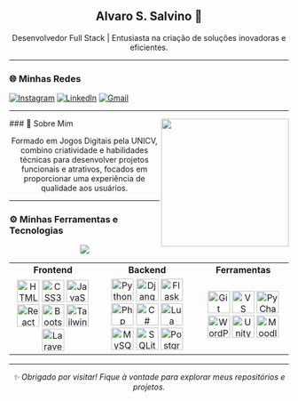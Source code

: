 <div align="center">
    <h2>Alvaro S. Salvino 👋</h2>
    <p>Desenvolvedor Full Stack | Entusiasta na criação de soluções inovadoras e eficientes.</p>
</div>

---
### 🌐 Minhas Redes
[![Instagram](https://img.shields.io/badge/Instagram-E4405F?style=for-the-badge&logo=instagram&logoColor=white)](https://instagram.com/alvaro_salvino)
[![LinkedIn](https://img.shields.io/badge/LinkedIn-0077B5?style=for-the-badge&logo=linkedin&logoColor=white)](www.linkedin.com/in/alvaro-salvino)
[![Gmail](https://img.shields.io/badge/Gmail-D14836?style=for-the-badge&logo=gmail&logoColor=white)](mailto:alvaro.salvino@gmail.com)

---
<img align='right' src="https://media.giphy.com/media/kdddIq6rZJIEbHVlHk/giphy.gif" width="230">
### 🚀 Sobre Mim
<div align="center">
    <p>Formado em Jogos Digitais pela UNICV, combino criatividade e habilidades técnicas para desenvolver projetos funcionais e atrativos, focados em proporcionar uma experiência de qualidade aos usuários.</p>    
</div>

---

### ⚙️ Minhas Ferramentas e Tecnologias
<p align="center">
  <a href="https://github.com/AlvaroSalvino/">
    <img align="center" src="https://github-readme-stats.vercel.app/api?username=AlvaroSalvino&show_icons=true&theme=gotham&count_private=true&hide_title=true" />
  </a>
</p>
<div align="center">
    <table>
        <tr>
            <td align="center"><strong>Frontend</strong></td>
            <td align="center"><strong>Backend</strong></td>
            <td align="center"><strong>Ferramentas</strong></td>
        </tr>
        <tr>
            <td align="center">
                <img src="https://cdn.jsdelivr.net/gh/devicons/devicon/icons/html5/html5-original.svg" width="40" title="HTML5" />
                <img src="https://cdn.jsdelivr.net/gh/devicons/devicon/icons/css3/css3-original.svg" width="40" title="CSS3" />
                <img src="https://cdn.jsdelivr.net/gh/devicons/devicon/icons/javascript/javascript-original.svg" width="40" title="JavaScript" />
                <img src="https://cdn.jsdelivr.net/gh/devicons/devicon/icons/react/react-original.svg" width="40" title="React" />
                <img src="https://cdn.jsdelivr.net/gh/devicons/devicon/icons/bootstrap/bootstrap-original.svg" width="40" title="Bootstrap" />
                <img src="https://cdn.jsdelivr.net/gh/devicons/devicon@latest/icons/tailwindcss/tailwindcss-original.svg" width="40" title="Tailwind" />
                <img src="https://cdn.jsdelivr.net/gh/devicons/devicon@latest/icons/laravel/laravel-original.svg" width="40" title="Laravel" />
            </td>
            <td align="center">
                <img src="https://cdn.jsdelivr.net/gh/devicons/devicon/icons/python/python-original.svg" width="40" title="Python" />
                <img src="https://cdn.jsdelivr.net/gh/devicons/devicon/icons/django/django-plain.svg" width="40" title="Django" />
                <img src="https://cdn.jsdelivr.net/gh/devicons/devicon/icons/flask/flask-original.svg" width="40" title="Flask" />
                <img src="https://cdn.jsdelivr.net/gh/devicons/devicon@latest/icons/php/php-original.svg" width="40" title="Php" />
                <img src="https://cdn.jsdelivr.net/gh/devicons/devicon@latest/icons/csharp/csharp-original.svg" width="40" title="C#" />
                <img src="https://cdn.jsdelivr.net/gh/devicons/devicon@latest/icons/lua/lua-original.svg" width="40" title="Lua" />
                <img src="https://cdn.jsdelivr.net/gh/devicons/devicon/icons/mysql/mysql-original.svg" width="40" title="MySQL" />
                <img src="https://cdn.jsdelivr.net/gh/devicons/devicon/icons/sqlite/sqlite-original.svg" width="40" title="SQLite" />
                <img src="https://cdn.jsdelivr.net/gh/devicons/devicon/icons/postgresql/postgresql-original.svg" width="40" title="PostgreSQL" />
            </td>
            <td align="center">
                <img src="https://cdn.jsdelivr.net/gh/devicons/devicon/icons/git/git-original.svg" width="40" title="Git" />
                <img src="https://cdn.jsdelivr.net/gh/devicons/devicon/icons/vscode/vscode-original.svg" width="40" title="VS Code" />
                <img src="https://cdn.jsdelivr.net/gh/devicons/devicon/icons/pycharm/pycharm-original.svg" width="40" title="PyCharm" />
                <img src="https://cdn.jsdelivr.net/gh/devicons/devicon/icons/wordpress/wordpress-plain.svg" width="40" title="WordPress" />
                <img src="https://cdn.jsdelivr.net/gh/devicons/devicon@latest/icons/unity/unity-original.svg" width="40" title="Unity" />
                <img src="https://cdn.jsdelivr.net/gh/devicons/devicon@latest/icons/moodle/moodle-original.svg" width="40" title="Moodle" />
            </td>
        </tr>
    </table>
</div>

---

<div align="center">
    <em>✨ Obrigado por visitar! Fique à vontade para explorar meus repositórios e projetos.</em>
</div>
